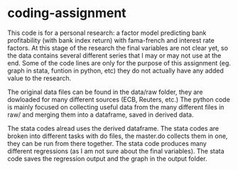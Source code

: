# coding-assignment

This code is for a personal research: a factor model predicting bank profitability (with bank index return) with fama-french and interest rate factors. At this stage of the research the final variables are not clear yet, so the data contains several different series that I may or may not use at the end. Some of the code lines are only for the purpose of this assignment (eg. graph in stata, funtion in python, etc) they do not actually have any added value to the research. 

The original data files can be found in the data/raw folder, they are dowloaded for many different sources (ECB, Reuters, etc.)
The python code is mainly focused on collecting useful data from the many different files in raw/ and merging them into a dataframe, saved in derived data.  

The stata codes alread uses the derived dataframe. 
The stata codes are broken into different tasks with do files, the master.do collects them in one, they can be run from there together.
The stata code produces many different regressions (as I am not sure about the final variables).
The stata code saves the regression output and the graph in the output folder. 
